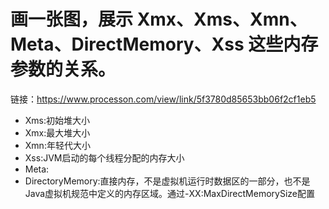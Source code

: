 # 画一张图，展示 Xmx、Xms、Xmn、Meta、DirectMemory、Xss 这些内存参数的关系。
链接：https://www.processon.com/view/link/5f3780d85653bb06f2cf1eb5
- Xms:初始堆大小
- Xmx:最大堆大小
- Xmn:年轻代大小
- Xss:JVM启动的每个线程分配的内存大小
- Meta:
- DirectoryMemory:直接内存，不是虚拟机运行时数据区的一部分，也不是Java虚拟机规范中定义的内存区域。通过-XX:MaxDirectMemorySize配置
